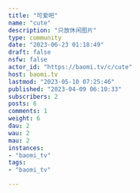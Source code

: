 ```yaml
---
title: "可爱吧" 
name: "cute"
description: "只放休闲图片"
type: community
date: "2023-06-23 01:18:49"
draft: false
nsfw: false
actor_id: "https://baomi.tv/c/cute"
host: baomi.tv
lastmod: "2023-05-10 07:25:46"
published: "2023-04-09 06:10:33"
subscribers: 2
posts: 6
comments: 1
weight: 6
dau: 2
wau: 2
mau: 2
instances:
- "baomi_tv"
tags: 
- "baomi_tv"

---
```

